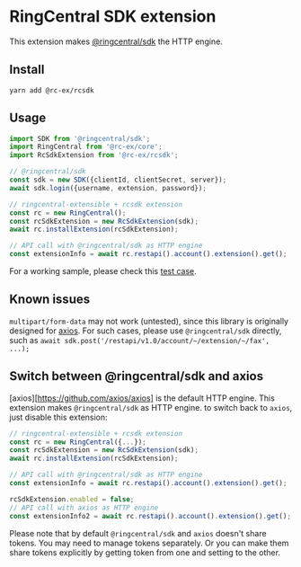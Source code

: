 # RingCentral SDK extension

This extension makes [@ringcentral/sdk](https://www.npmjs.com/package/@ringcentral/sdk) the HTTP engine.


## Install

```
yarn add @rc-ex/rcsdk
```


## Usage

```ts
import SDK from '@ringcentral/sdk';
import RingCentral from '@rc-ex/core';
import RcSdkExtension from '@rc-ex/rcsdk';

// @ringcentral/sdk
const sdk = new SDK({clientId, clientSecret, server});
await sdk.login({username, extension, password});

// ringcentral-extensible + rcsdk extension
const rc = new RingCentral();
const rcSdkExtension = new RcSdkExtension(sdk);
await rc.installExtension(rcSdkExtension);

// API call with @ringcentral/sdk as HTTP engine
const extensionInfo = await rc.restapi().account().extension().get();
```

For a working sample, please check this [test case](../../../test/rcsdk-extension.spec.ts).


## Known issues

`multipart/form-data` may not work (untested), since this library is originally designed for [axios](https://github.com/axios/axios). For such cases, please use `@ringcentral/sdk` directly, such as `await sdk.post('/restapi/v1.0/account/~/extension/~/fax', ...);`


## Switch between @ringcentral/sdk and axios

[axios][https://github.com/axios/axios] is the default HTTP engine.
This extension makes `@ringcentral/sdk` as HTTP engine. to switch back to `axios`, just disable this extension:

```ts
// ringcentral-extensible + rcsdk extension
const rc = new RingCentral({...});
const rcSdkExtension = new RcSdkExtension(sdk);
await rc.installExtension(rcSdkExtension);

// API call with @ringcentral/sdk as HTTP engine
const extensionInfo = await rc.restapi().account().extension().get();

rcSdkExtension.enabled = false;
// API call with axios as HTTP engine
const extensionInfo2 = await rc.restapi().account().extension().get();
```

Please note that by default `@ringcentral/sdk` and `axios` doesn't share tokens. You may need to manage tokens separately.
Or you can make them share tokens explicitly by getting token from one and setting to the other.
